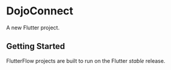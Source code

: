 # DojoConnect

A new Flutter project.

## Getting Started

FlutterFlow projects are built to run on the Flutter _stable_ release.
